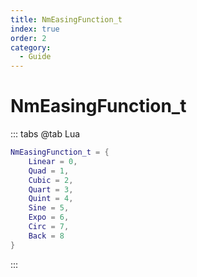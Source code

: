```yaml
---
title: NmEasingFunction_t
index: true
order: 2
category:
  - Guide
---
```


# NmEasingFunction_t
::: tabs
@tab Lua
```lua
NmEasingFunction_t = {
    Linear = 0,
    Quad = 1,
    Cubic = 2,
    Quart = 3,
    Quint = 4,
    Sine = 5,
    Expo = 6,
    Circ = 7,
    Back = 8
}
```
:::